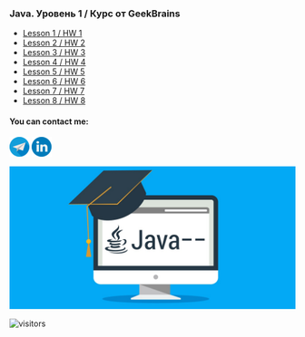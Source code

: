 ### Java. Уровень 1 / Курс от GeekBrains

+ [Lesson 1 / HW 1](https://github.com/Mybono/java_lvl_1/blob/main/hw1.java)
+ [Lesson 2 / HW 2](https://github.com/Mybono/java_lvl_1/blob/main/hw2.java)
+ [Lesson 3 / HW 3](https://github.com/Mybono/java_lvl_1/blob/main/hw3.java)
+ [Lesson 4 / HW 4](https://github.com/Mybono/java_lvl_1/blob/main/TicTacToe.java)
+ [Lesson 5 / HW 5]()
+ [Lesson 6 / HW 6]()
+ [Lesson 7 / HW 7]()
+ [Lesson 8 / HW 8]()


#### You can contact me:
[![telegram][logotelegram]][telegram]
[![linkedin][logolinkedin]][linkedin]

![](https://github.com/Mybono/Mybono/blob/main/assets/java%20wp.jpeg "wp")

![visitors](https://visitor-badge.glitch.me/badge?page_id=https://github.com/Mybono/java_lvl_1)


[telegram]: https://t.me/def4fun
[logotelegram]: https://github.com/Mybono/Mybono/blob/main/assets/telegran%2035%20px.png
[linkedin]: http://linkedin.com/def-say-hello
[logolinkedin]: https://github.com/Mybono/Mybono/blob/main/assets/linedin%2035px.png
[linkedin]: https://github.com/Mybono/Mybono/blob/main/assets/linkedin.png
